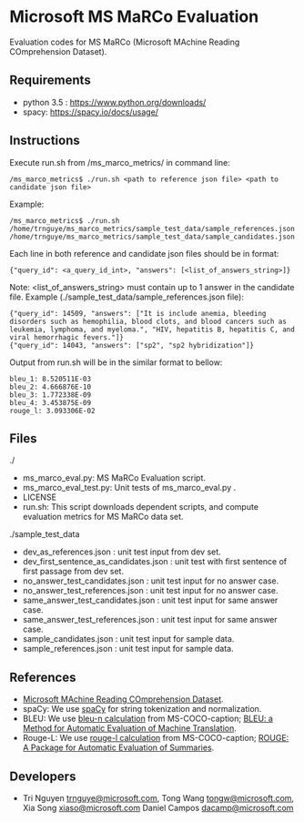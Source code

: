 Microsoft MS MaRCo Evaluation
===================

Evaluation codes for MS MaRCo (Microsoft MAchine Reading COmprehension Dataset).

## Requirements ##
- python 3.5 : https://www.python.org/downloads/
- spacy: https://spacy.io/docs/usage/

## Instructions ##
Execute run.sh from /ms_marco_metrics/ in command line:
```
/ms_marco_metrics$ ./run.sh <path to reference json file> <path to candidate json file>
```
Example:
```
/ms_marco_metrics$ ./run.sh /home/trnguye/ms_marco_metrics/sample_test_data/sample_references.json /home/trnguye/ms_marco_metrics/sample_test_data/sample_candidates.json
```

Each line in both reference and candidate json files should be in format:
```
{"query_id": <a_query_id_int>, "answers": [<list_of_answers_string>]}
```
Note: <list_of_answers_string> must contain up to 1 answer in the candidate file.
Example (./sample_test_data/sample_references.json file):
```
{"query_id": 14509, "answers": ["It is include anemia, bleeding disorders such as hemophilia, blood clots, and blood cancers such as leukemia, lymphoma, and myeloma.", "HIV, hepatitis B, hepatitis C, and viral hemorrhagic fevers."]}
{"query_id": 14043, "answers": ["sp2", "sp2 hybridization"]}
```
Output from run.sh will be in the similar format to bellow:
```
bleu_1: 8.520511E-03
bleu_2: 4.666876E-10
bleu_3: 1.772338E-09
bleu_4: 3.453875E-09
rouge_l: 3.093306E-02
```

## Files ##
./
- ms_marco_eval.py: MS MaRCo Evaluation script.
- ms_marco_eval_test.py: Unit tests of ms_marco_eval.py .
- LICENSE
- run.sh: This script downloads dependent scripts, and compute evaluation metrics for MS MaRCo data set.

./sample_test_data
- dev_as_references.json : unit test input from dev set.
- dev_first_sentence_as_candidates.json : unit test with first sentence of first passage from dev set.
- no_answer_test_candidates.json : unit test input for no answer case.
- no_answer_test_references.json : unit test input for no answer case.
- same_answer_test_candidates.json : unit test input for same answer case.
- same_answer_test_references.json : unit test input for same answer case.
- sample_candidates.json : unit test input for sample data.
- sample_references.json : unit test input for sample data.

## References ##
- [Microsoft MAchine Reading COmprehension Dataset](https://arxiv.org/pdf/1611.09268v1.pdf).
- spaCy: We use [spaCy](https://spacy.io) for string tokenization and normalization.
- BLEU: We use [bleu-n calculation](https://github.com/tylin/coco-caption/tree/master/pycocoevalcap/bleu) from MS-COCO-caption; [BLEU: a Method for Automatic Evaluation of Machine Translation](http://www.aclweb.org/anthology/P02-1040.pdf).
- Rouge-L: We use [rouge-l calculation](https://github.com/tylin/coco-caption/tree/master/pycocoevalcap/rouge) from MS-COCO-caption; [ROUGE: A Package for Automatic Evaluation of Summaries](http://anthology.aclweb.org/W/W04/W04-1013.pdf).

## Developers ##
- Tri Nguyen <trnguye@microsoft.com>, Tong Wang <tongw@microsoft.com>, Xia Song <xiaso@microsoft.com> Daniel Campos <dacamp@microsoft.com>
